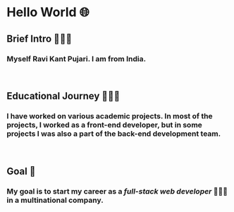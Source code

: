 # Hello World 🌐

## Brief Intro 🙋🏻‍♂️

### Myself **Ravi Kant Pujari**. I am from India.

<br/>

## Educational Journey 👨🏻‍🎓

### I have worked on various academic projects. In most of the projects, I worked as a front-end developer, but in some projects I was also a part of the back-end development team.

<br />

## Goal 🎯

### My goal is to start my career as a _full-stack web developer_ 👨🏻‍💻 in a multinational company.

